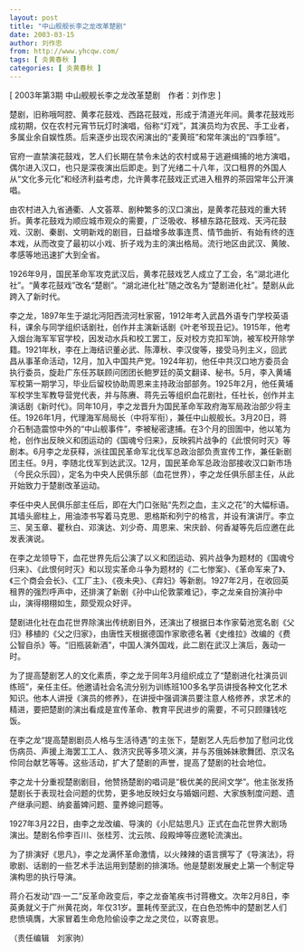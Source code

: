 ```yaml
---
layout: post
title: "中山舰舰长李之龙改革楚剧"
date: 2003-03-15
author: 刘作忠
from: http://www.yhcqw.com/
tags: [ 炎黄春秋 ]
categories: [ 炎黄春秋 ]
---
```



[ 2003年第3期 中山舰舰长李之龙改革楚剧　作者：刘作忠 ]


楚剧，旧称哦呵腔、黄孝花鼓戏、西路花鼓戏，形成于清道光年间。黄孝花鼓戏形成初期，仅在农村元宵节玩灯时演唱，俗称“灯戏”，其演员均为农民、手工业者，多属业余自娱性质。后来逐步出现农闲演出的“麦黄班”和常年演出的“四季班”。


官府一直禁演花鼓戏，艺人们长期在禁令未达的农村或易于逃避缉捕的地方演唱，偶尔进入汉口，也只是深夜演出后即走。到了光绪二十八年，汉口租界的外国人从“文化多元化”和经济利益考虑，允许黄孝花鼓戏正式进入租界的茶园常年公开演唱。


由农村进入九省通衢、人文荟萃、剧种繁多的汉口演出，是黄孝花鼓戏的重大转折。黄孝花鼓戏为顺应城市观众的需要，广泛吸收、移植东路花鼓戏、天沔花鼓戏、汉剧、秦剧、文明新戏的剧目，日益增多故事连贯、情节曲折、有始有终的连本戏，从而改变了最初以小戏、折子戏为主的演出格局。流行地区由武汉、黄陂、孝感等地迅速扩大到全省。


1926年9月，国民革命军攻克武汉后，黄孝花鼓戏艺人成立了工会，名“湖北进化社”。“黄孝花鼓戏”改名“楚剧”。“湖北进化社”随之改名为“楚剧进化社”。楚剧从此跨入了新时代。


李之龙，1897年生于湖北沔阳西流河杜家窑，1912年考入武昌外语专门学校英语科，课余与同学组织话剧社，创作并主演新话剧《叶老爷现丑记》。1915年，他考入烟台海军军官学校，因发动水兵和校工罢工，反对校方克扣军饷，被军校开除学籍。1921年秋，李在上海结识董必武、陈潭秋、李汉俊等，接受马列主义，回武昌从事革命活动，12月，加入中国共产党。1924年初，他任中共汉口地方委员会执行委员，旋赴广东任苏联顾问团团长鲍罗廷的英文翻译、秘书。5月，李入黄埔军校第一期学习，毕业后留校协助周恩来主持政治部部务。1925年2月，他任黄埔军校学生军教导营党代表，并与陈赓、蒋先云等组织血花剧社，任社长，创作并主演话剧《新时代》。同年10月，李之龙晋升为国民革命军政府海军局政治部少将主任。1926年1月，代理海军局局长（中将军衔），兼任中山舰舰长。3月20日，蒋介石制造震惊中外的“中山舰事件”，李被秘密逮捕。在3个月的囹圄中，他以笔为枪，创作出反映义和团运动的《国魂兮归来》，反映鸦片战争的《此恨何时灭》等剧本。6月李之龙获释，派往国民革命军北伐军总政治部负责宣传工作，兼任新剧团主任。9月，李随北伐军到达武汉。12月，国民革命军总政治部接收汉口新市场（今民众乐园），定名为中央人民俱乐部（血花世界），李之龙任俱乐部主任，从此开始致力于楚剧改革运动。


李任中央人民俱乐部主任后，即在大门口张贴“先烈之血，主义之花”的大幅标语。其墙头廊柱上，用油漆书写着马克思、恩格斯和列宁的格言，并设有演讲厅。李立三、吴玉章、瞿秋白、邓演达、刘少奇、周恩来、宋庆龄、何香凝等先后应邀在此发表演说。


在李之龙领导下，血花世界先后公演了以义和团运动、鸦片战争为题材的《国魂兮归来》、《此恨何时灭》和以现实革命斗争为题材的《二七惨案》、《革命军来了》、《三个商会会长》、《工厂主》、《夜未央》、《弃妇》等新剧。1927年2月，在收回英租界的强烈呼声中，还排演了新剧《孙中山伦敦蒙难记》，李之龙亲自扮演孙中山，演得栩栩如生，颇受观众好评。


楚剧进化社在血花世界除演出传统剧目外，还演出了根据日本作家菊池宽名剧《父归》移植的《父之归家》，由唐性天根据德国作家歌德名著《史维拉》改编的《费公智自杀》等。“旧瓶装新酒”，中国人演外国戏，此二剧在武汉上演后，轰动一时。


为了提高楚剧艺人的文化素质，李之龙于同年3月组织成立了“楚剧进化社演员训练班”，亲任主任。他邀请社会名流分别为训练班100多名学员讲授各种文化艺术知识。他本人讲授《演员的修养》，在讲授中强调演员要注意人格修养，求艺术的精进，要把楚剧的演出看成是宣传革命、教育平民进步的需要，不可只顾赚钱吃饭。


在李之龙“提高楚剧剧员人格与生活待遇”的主张下，楚剧艺人先后参加了慰问北伐伤病员、声援上海罢工工人、救济灾民等多项义演，并与苏俄姊妹歌舞团、京汉名伶同台献艺等等。这些活动，扩大了楚剧的声誉，提高了楚剧的社会地位。


李之龙十分重视楚剧剧目，他赞扬楚剧的唱词是“极优美的民间文学”。他主张发扬楚剧长于表现社会问题的优势，更多地反映妇女与婚姻问题、大家族制度问题、遗产继承问题、纳妾蓄婢问题、童养媳问题等。

1927年3月22日，由李之龙改编、导演的《小尼姑思凡》正式在血花世界大剧场演出。楚剧名伶李百川、张桂芳、沈云陔、段殿坤等应邀轮流演出。


为了排演好《思凡》，李之龙满怀革命激情，以火辣辣的语言撰写了《导演法》，将歌剧、话剧的一些艺术手法运用到楚剧的排演场。他是楚剧发展史上第一个制定导演构思的执行导演。


蒋介石发动“四·一二”反革命政变后，李之龙奋笔疾书讨蒋檄文。次年2月8日，李英勇就义于广州黄花岗，年仅31岁。噩耗传至武汉，在白色恐怖中的楚剧艺人们悲愤填膺，大家冒着生命危险偷设李之龙之灵位，以寄哀思。

（责任编辑　刘家驹）


